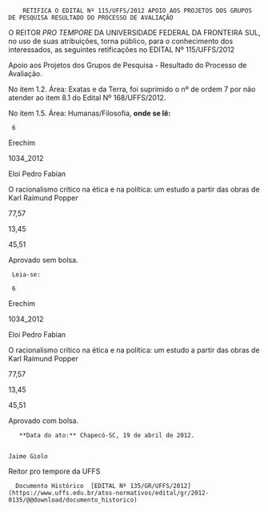         RETIFICA O EDITAL Nº 115/UFFS/2012 APOIO AOS PROJETOS DOS GRUPOS DE PESQUISA RESULTADO DO PROCESSO DE AVALIAÇÃO  

O REITOR *PRO TEMPORE* DA UNIVERSIDADE FEDERAL DA FRONTEIRA SUL, no uso de suas atribuições, torna público, para o conhecimento dos interessados, as seguintes retificações no EDITAL Nº 115/UFFS/2012

 Apoio aos Projetos dos Grupos de Pesquisa - Resultado do Processo de Avaliação.

 No item 1.2. Área: Exatas e da Terra, foi suprimido o nº de ordem 7 por não atender ao item 8.1 do Edital Nº 168/UFFS/2012.

 No item 1.5. Área: Humanas/Filosofia, **onde se lê:**

     6

   Erechim

   1034\_2012

   Eloi Pedro Fabian

   O racionalismo crítico na ética e na política: um estudo a partir das obras de Karl Raimund Popper

   77,57

   13,45

   45,51

   Aprovado sem bolsa.

     Leia-se:

     6

   Erechim

   1034\_2012

   Eloi Pedro Fabian

   O racionalismo crítico na ética e na política: um estudo a partir das obras de Karl Raimund Popper

   77,57

   13,45

   45,51

   Aprovado com bolsa.

       **Data do ato:** Chapecó-SC, 19 de abril de 2012.   
 

    Jaime Giolo   
 Reitor pro tempore da UFFS 

      Documento Histórico  [EDITAL Nº 135/GR/UFFS/2012](https://www.uffs.edu.br/atos-normativos/edital/gr/2012-0135/@@download/documento_historico)     
      